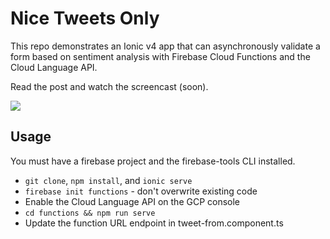 # Nice Tweets Only

This repo demonstrates an Ionic v4 app that can asynchronously validate a form based on sentiment analysis with Firebase Cloud Functions and the Cloud Language API.

Read the post and watch the screencast (soon).

![](https://firebasestorage.googleapis.com/v0/b/firestarter-96e46.appspot.com/o/assets%2Fionic-NLP-demo.gif?alt=media&token=4a578089-7ca8-45ad-993b-c3c77a8658e6)

## Usage

You must have a firebase project and the firebase-tools CLI installed.

- `git clone`, `npm install`, and `ionic serve`
- `firebase init functions` - don't overwrite existing code
- Enable the Cloud Language API on the GCP console
- `cd functions && npm run serve`
- Update the function URL endpoint in tweet-from.component.ts
